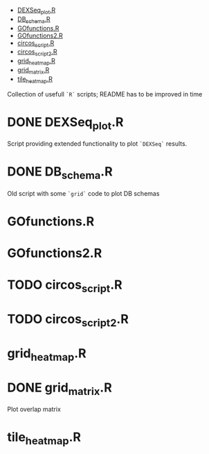 - [DEXSeq<sub>plot</sub>.R](#sec-1)
- [DB<sub>schema</sub>.R](#sec-2)
- [GOfunctions.R](#sec-3)
- [GOfunctions2.R](#sec-4)
- [circos<sub>script</sub>.R](#sec-5)
- [circos<sub>script2</sub>.R](#sec-6)
- [grid<sub>heatmap</sub>.R](#sec-7)
- [grid<sub>matrix</sub>.R](#sec-8)
- [tile<sub>heatmap</sub>.R](#sec-9)

Collection of usefull `` `R` `` scripts; README has to be improved in time

# DONE DEXSeq<sub>plot</sub>.R<a id="sec-1" name="sec-1"></a>

Script providing extended functionality to plot `` `DEXSeq` `` results.

# DONE DB<sub>schema</sub>.R<a id="sec-2" name="sec-2"></a>

Old script with some `` `grid` `` code to plot DB schemas

# GOfunctions.R<a id="sec-3" name="sec-3"></a>

# GOfunctions2.R<a id="sec-4" name="sec-4"></a>

# TODO circos<sub>script</sub>.R<a id="sec-5" name="sec-5"></a>

# TODO circos<sub>script2</sub>.R<a id="sec-6" name="sec-6"></a>

# grid<sub>heatmap</sub>.R<a id="sec-7" name="sec-7"></a>

# DONE grid<sub>matrix</sub>.R<a id="sec-8" name="sec-8"></a>

Plot overlap matrix 

# tile<sub>heatmap</sub>.R<a id="sec-9" name="sec-9"></a>
